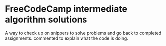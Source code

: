 # FreeCodeCamp intermediate algorithm solutions

A way to check up on snippers to solve problems and go back to completed assignments.
commented to explain what the code is doing.